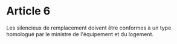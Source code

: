 # Article 6

Les silencieux de remplacement doivent être conformes à un type homologué par le ministre de l'équipement et du logement.
